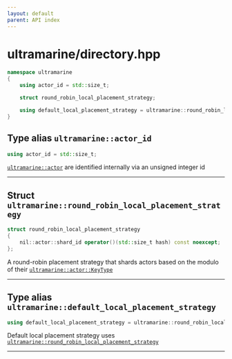 ```yaml
---
layout: default
parent: API index
---
```


# ultramarine/directory.hpp

``` cpp
namespace ultramarine
{
    using actor_id = std::size_t;

    struct round_robin_local_placement_strategy;

    using default_local_placement_strategy = ultramarine::round_robin_local_placement_strategy;
}
```

## Type alias `ultramarine::actor_id`

``` cpp
using actor_id = std::size_t;
```

[`ultramarine::actor`](doc_ultramarine__actor.md#standardese-ultramarine__actor) are identified internally via an unsigned integer id

-----

## Struct `ultramarine::round_robin_local_placement_strategy`

``` cpp
struct round_robin_local_placement_strategy
{
    nil::actor::shard_id operator()(std::size_t hash) const noexcept;
};
```

A round-robin placement strategy that shards actors based on the modulo of their [`ultramarine::actor::KeyType`](doc_ultramarine__actor.md#standardese-ultramarine__actor__KeyType)

-----

## Type alias `ultramarine::default_local_placement_strategy`

``` cpp
using default_local_placement_strategy = ultramarine::round_robin_local_placement_strategy;
```

Default local placement strategy uses [`ultramarine::round_robin_local_placement_strategy`](doc_ultramarine__directory.md#standardese-ultramarine__round_robin_local_placement_strategy)

-----
